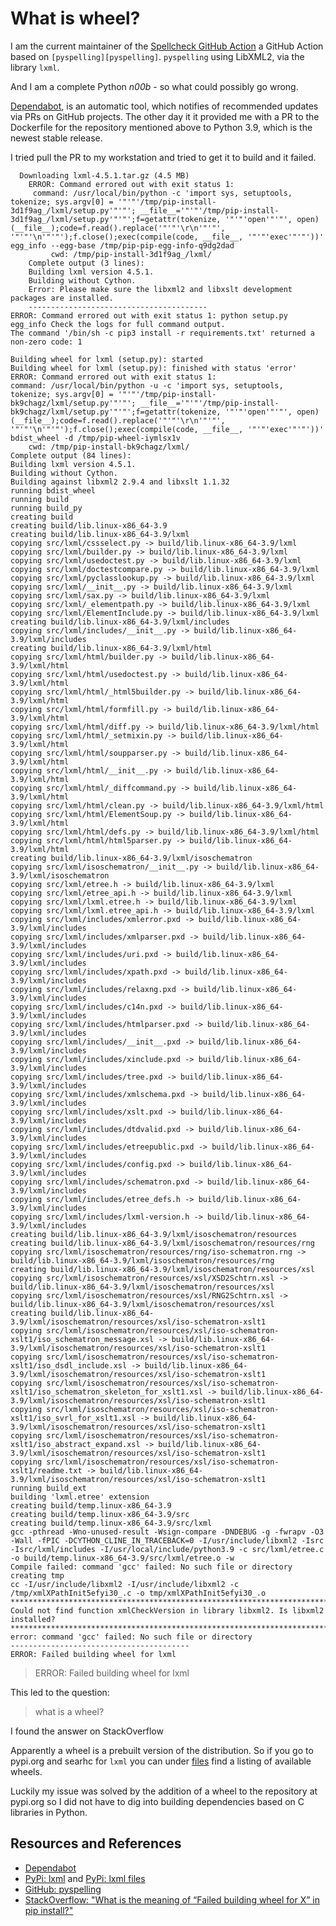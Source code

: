 # What is wheel?

I am the current maintainer of the [Spellcheck GitHub Action][spellcheck] a GitHub Action based on `[pyspelling][pyspelling]`. `pyspelling` using LibXML2, via the library `lxml`.

And I am a complete Python _n00b_ - so what could possibly go wrong.

[Dependabot][dependabot], is an automatic tool, which notifies of recommended updates via PRs on GitHub projects. The other day it it provided me with a PR to the Dockerfile for the repository mentioned above to Python 3.9, which is the newest stable release.

I tried pull the PR to my workstation and tried to get it to build and it failed.

```
  Downloading lxml-4.5.1.tar.gz (4.5 MB)
    ERROR: Command errored out with exit status 1:
     command: /usr/local/bin/python -c 'import sys, setuptools, tokenize; sys.argv[0] = '"'"'/tmp/pip-install-3d1f9ag_/lxml/setup.py'"'"'; __file__='"'"'/tmp/pip-install-3d1f9ag_/lxml/setup.py'"'"';f=getattr(tokenize, '"'"'open'"'"', open)(__file__);code=f.read().replace('"'"'\r\n'"'"', '"'"'\n'"'"');f.close();exec(compile(code, __file__, '"'"'exec'"'"'))' egg_info --egg-base /tmp/pip-pip-egg-info-q9dg2dad
         cwd: /tmp/pip-install-3d1f9ag_/lxml/
    Complete output (3 lines):
    Building lxml version 4.5.1.
    Building without Cython.
    Error: Please make sure the libxml2 and libxslt development packages are installed.
    ----------------------------------------
ERROR: Command errored out with exit status 1: python setup.py egg_info Check the logs for full command output.
The command '/bin/sh -c pip3 install -r requirements.txt' returned a non-zero code: 1
```

```
Building wheel for lxml (setup.py): started
Building wheel for lxml (setup.py): finished with status 'error'
ERROR: Command errored out with exit status 1:
command: /usr/local/bin/python -u -c 'import sys, setuptools, tokenize; sys.argv[0] = '"'"'/tmp/pip-install-bk9chagz/lxml/setup.py'"'"'; __file__='"'"'/tmp/pip-install-bk9chagz/lxml/setup.py'"'"';f=getattr(tokenize, '"'"'open'"'"', open)(__file__);code=f.read().replace('"'"'\r\n'"'"', '"'"'\n'"'"');f.close();exec(compile(code, __file__, '"'"'exec'"'"'))' bdist_wheel -d /tmp/pip-wheel-iymlsx1v
    cwd: /tmp/pip-install-bk9chagz/lxml/
Complete output (84 lines):
Building lxml version 4.5.1.
Building without Cython.
Building against libxml2 2.9.4 and libxslt 1.1.32
running bdist_wheel
running build
running build_py
creating build
creating build/lib.linux-x86_64-3.9
creating build/lib.linux-x86_64-3.9/lxml
copying src/lxml/cssselect.py -> build/lib.linux-x86_64-3.9/lxml
copying src/lxml/builder.py -> build/lib.linux-x86_64-3.9/lxml
copying src/lxml/usedoctest.py -> build/lib.linux-x86_64-3.9/lxml
copying src/lxml/doctestcompare.py -> build/lib.linux-x86_64-3.9/lxml
copying src/lxml/pyclasslookup.py -> build/lib.linux-x86_64-3.9/lxml
copying src/lxml/__init__.py -> build/lib.linux-x86_64-3.9/lxml
copying src/lxml/sax.py -> build/lib.linux-x86_64-3.9/lxml
copying src/lxml/_elementpath.py -> build/lib.linux-x86_64-3.9/lxml
copying src/lxml/ElementInclude.py -> build/lib.linux-x86_64-3.9/lxml
creating build/lib.linux-x86_64-3.9/lxml/includes
copying src/lxml/includes/__init__.py -> build/lib.linux-x86_64-3.9/lxml/includes
creating build/lib.linux-x86_64-3.9/lxml/html
copying src/lxml/html/builder.py -> build/lib.linux-x86_64-3.9/lxml/html
copying src/lxml/html/usedoctest.py -> build/lib.linux-x86_64-3.9/lxml/html
copying src/lxml/html/_html5builder.py -> build/lib.linux-x86_64-3.9/lxml/html
copying src/lxml/html/formfill.py -> build/lib.linux-x86_64-3.9/lxml/html
copying src/lxml/html/diff.py -> build/lib.linux-x86_64-3.9/lxml/html
copying src/lxml/html/_setmixin.py -> build/lib.linux-x86_64-3.9/lxml/html
copying src/lxml/html/soupparser.py -> build/lib.linux-x86_64-3.9/lxml/html
copying src/lxml/html/__init__.py -> build/lib.linux-x86_64-3.9/lxml/html
copying src/lxml/html/_diffcommand.py -> build/lib.linux-x86_64-3.9/lxml/html
copying src/lxml/html/clean.py -> build/lib.linux-x86_64-3.9/lxml/html
copying src/lxml/html/ElementSoup.py -> build/lib.linux-x86_64-3.9/lxml/html
copying src/lxml/html/defs.py -> build/lib.linux-x86_64-3.9/lxml/html
copying src/lxml/html/html5parser.py -> build/lib.linux-x86_64-3.9/lxml/html
creating build/lib.linux-x86_64-3.9/lxml/isoschematron
copying src/lxml/isoschematron/__init__.py -> build/lib.linux-x86_64-3.9/lxml/isoschematron
copying src/lxml/etree.h -> build/lib.linux-x86_64-3.9/lxml
copying src/lxml/etree_api.h -> build/lib.linux-x86_64-3.9/lxml
copying src/lxml/lxml.etree.h -> build/lib.linux-x86_64-3.9/lxml
copying src/lxml/lxml.etree_api.h -> build/lib.linux-x86_64-3.9/lxml
copying src/lxml/includes/xmlerror.pxd -> build/lib.linux-x86_64-3.9/lxml/includes
copying src/lxml/includes/xmlparser.pxd -> build/lib.linux-x86_64-3.9/lxml/includes
copying src/lxml/includes/uri.pxd -> build/lib.linux-x86_64-3.9/lxml/includes
copying src/lxml/includes/xpath.pxd -> build/lib.linux-x86_64-3.9/lxml/includes
copying src/lxml/includes/relaxng.pxd -> build/lib.linux-x86_64-3.9/lxml/includes
copying src/lxml/includes/c14n.pxd -> build/lib.linux-x86_64-3.9/lxml/includes
copying src/lxml/includes/htmlparser.pxd -> build/lib.linux-x86_64-3.9/lxml/includes
copying src/lxml/includes/__init__.pxd -> build/lib.linux-x86_64-3.9/lxml/includes
copying src/lxml/includes/xinclude.pxd -> build/lib.linux-x86_64-3.9/lxml/includes
copying src/lxml/includes/tree.pxd -> build/lib.linux-x86_64-3.9/lxml/includes
copying src/lxml/includes/xmlschema.pxd -> build/lib.linux-x86_64-3.9/lxml/includes
copying src/lxml/includes/xslt.pxd -> build/lib.linux-x86_64-3.9/lxml/includes
copying src/lxml/includes/dtdvalid.pxd -> build/lib.linux-x86_64-3.9/lxml/includes
copying src/lxml/includes/etreepublic.pxd -> build/lib.linux-x86_64-3.9/lxml/includes
copying src/lxml/includes/config.pxd -> build/lib.linux-x86_64-3.9/lxml/includes
copying src/lxml/includes/schematron.pxd -> build/lib.linux-x86_64-3.9/lxml/includes
copying src/lxml/includes/etree_defs.h -> build/lib.linux-x86_64-3.9/lxml/includes
copying src/lxml/includes/lxml-version.h -> build/lib.linux-x86_64-3.9/lxml/includes
creating build/lib.linux-x86_64-3.9/lxml/isoschematron/resources
creating build/lib.linux-x86_64-3.9/lxml/isoschematron/resources/rng
copying src/lxml/isoschematron/resources/rng/iso-schematron.rng -> build/lib.linux-x86_64-3.9/lxml/isoschematron/resources/rng
creating build/lib.linux-x86_64-3.9/lxml/isoschematron/resources/xsl
copying src/lxml/isoschematron/resources/xsl/XSD2Schtrn.xsl -> build/lib.linux-x86_64-3.9/lxml/isoschematron/resources/xsl
copying src/lxml/isoschematron/resources/xsl/RNG2Schtrn.xsl -> build/lib.linux-x86_64-3.9/lxml/isoschematron/resources/xsl
creating build/lib.linux-x86_64-3.9/lxml/isoschematron/resources/xsl/iso-schematron-xslt1
copying src/lxml/isoschematron/resources/xsl/iso-schematron-xslt1/iso_schematron_message.xsl -> build/lib.linux-x86_64-3.9/lxml/isoschematron/resources/xsl/iso-schematron-xslt1
copying src/lxml/isoschematron/resources/xsl/iso-schematron-xslt1/iso_dsdl_include.xsl -> build/lib.linux-x86_64-3.9/lxml/isoschematron/resources/xsl/iso-schematron-xslt1
copying src/lxml/isoschematron/resources/xsl/iso-schematron-xslt1/iso_schematron_skeleton_for_xslt1.xsl -> build/lib.linux-x86_64-3.9/lxml/isoschematron/resources/xsl/iso-schematron-xslt1
copying src/lxml/isoschematron/resources/xsl/iso-schematron-xslt1/iso_svrl_for_xslt1.xsl -> build/lib.linux-x86_64-3.9/lxml/isoschematron/resources/xsl/iso-schematron-xslt1
copying src/lxml/isoschematron/resources/xsl/iso-schematron-xslt1/iso_abstract_expand.xsl -> build/lib.linux-x86_64-3.9/lxml/isoschematron/resources/xsl/iso-schematron-xslt1
copying src/lxml/isoschematron/resources/xsl/iso-schematron-xslt1/readme.txt -> build/lib.linux-x86_64-3.9/lxml/isoschematron/resources/xsl/iso-schematron-xslt1
running build_ext
building 'lxml.etree' extension
creating build/temp.linux-x86_64-3.9
creating build/temp.linux-x86_64-3.9/src
creating build/temp.linux-x86_64-3.9/src/lxml
gcc -pthread -Wno-unused-result -Wsign-compare -DNDEBUG -g -fwrapv -O3 -Wall -fPIC -DCYTHON_CLINE_IN_TRACEBACK=0 -I/usr/include/libxml2 -Isrc -Isrc/lxml/includes -I/usr/local/include/python3.9 -c src/lxml/etree.c -o build/temp.linux-x86_64-3.9/src/lxml/etree.o -w
Compile failed: command 'gcc' failed: No such file or directory
creating tmp
cc -I/usr/include/libxml2 -I/usr/include/libxml2 -c /tmp/xmlXPathInit5efyi30_.c -o tmp/xmlXPathInit5efyi30_.o
*********************************************************************************
Could not find function xmlCheckVersion in library libxml2. Is libxml2 installed?
*********************************************************************************
error: command 'gcc' failed: No such file or directory
----------------------------------------
ERROR: Failed building wheel for lxml
```

> ERROR: Failed building wheel for lxml

This led to the question:

> what is a wheel?

I found the answer on StackOverflow

Apparently a wheel is a prebuilt version of the distribution. So if you go to pypi.org and searhc for `lxml` you can under [files][lxmlfiles] find a listing of available wheels.

Luckily my issue was solved by the addition of a wheel to the repository at pypi.org so I did not have to dig into building dependencies based on C libraries in Python.

## Resources and References

- [Dependabot][dependabot]
- [PyPi: lxml][lxml] and [PyPi: lxml files][lxmlfiles]
- [GitHub: pyspelling][pyspelling]
- [StackOverflow: "What is the meaning of “Failed building wheel for X” in pip install?"](https://stackoverflow.com/questions/53204916/what-is-the-meaning-of-failed-building-wheel-for-x-in-pip-install)

[dependabot]: https://dependabot.com/
[pyspelling]: https://github.com/facelessuser/pyspelling
[lxml]: https://pypi.org/project/lxml/#description
[lxmlfiles]: https://pypi.org/project/lxml/#files
[spellcheck]: https://github.com/rojopolis/spellcheck-github-actions
